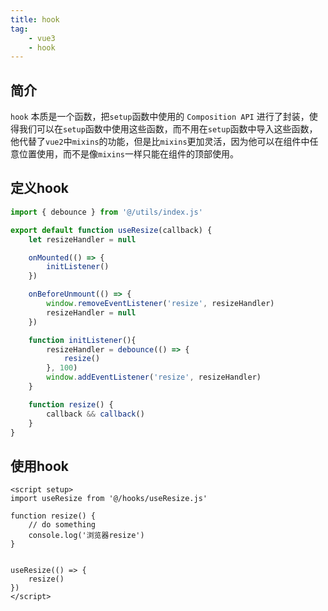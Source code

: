 ```yaml
---
title: hook
tag: 
    - vue3
    - hook
---
```


## 简介

`hook` 本质是一个函数，把`setup`函数中使用的 `Composition API` 进行了封装，使得我们可以在`setup`函数中使用这些函数，而不用在`setup`函数中导入这些函数，他代替了`vue2`中`mixins`的功能，但是比`mixins`更加灵活，因为他可以在组件中任意位置使用，而不是像`mixins`一样只能在组件的顶部使用。

## 定义hook

```js
import { debounce } from '@/utils/index.js'

export default function useResize(callback) {
    let resizeHandler = null

    onMounted(() => {
        initListener()
    })

    onBeforeUnmount(() => {
        window.removeEventListener('resize', resizeHandler)
        resizeHandler = null
    })

    function initListener(){
        resizeHandler = debounce(() => {
            resize()
        }, 100)
        window.addEventListener('resize', resizeHandler)
    }

    function resize() {
        callback && callback()
    }
}
```
## 使用hook

```vue
<script setup>
import useResize from '@/hooks/useResize.js'

function resize() {
    // do something
    console.log('浏览器resize')
}


useResize(() => {
    resize()
})
</script>
```